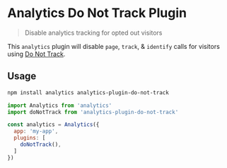 # Analytics Do Not Track Plugin

> Disable analytics tracking for opted out visitors

This `analytics` plugin will disable `page`, `track`, & `identify` calls for visitors using [Do Not Track](https://caniuse.com/#feat=do-not-track).

## Usage

```bash
npm install analytics analytics-plugin-do-not-track
```

```js
import Analytics from 'analytics'
import doNotTrack from 'analytics-plugin-do-not-track'

const analytics = Analytics({
  app: 'my-app',
  plugins: [
    doNotTrack(),
  ]
})
```
